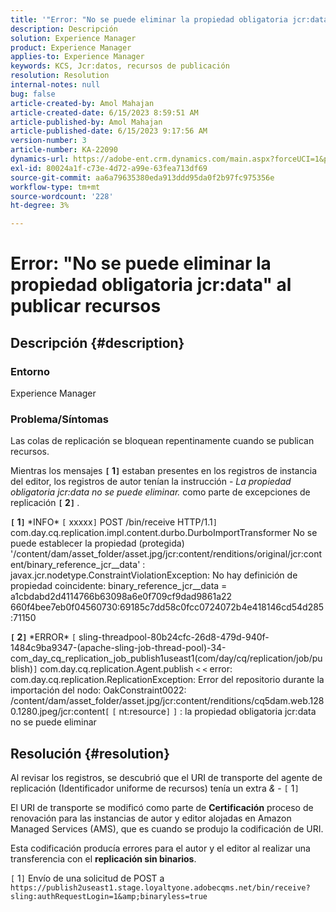 ```yaml
---
title: '"Error: "No se puede eliminar la propiedad obligatoria jcr:data" al publicar recursos"'
description: Descripción
solution: Experience Manager
product: Experience Manager
applies-to: Experience Manager
keywords: KCS, Jcr:datos, recursos de publicación
resolution: Resolution
internal-notes: null
bug: false
article-created-by: Amol Mahajan
article-created-date: 6/15/2023 8:59:51 AM
article-published-by: Amol Mahajan
article-published-date: 6/15/2023 9:17:56 AM
version-number: 3
article-number: KA-22090
dynamics-url: https://adobe-ent.crm.dynamics.com/main.aspx?forceUCI=1&pagetype=entityrecord&etn=knowledgearticle&id=46c889f6-5a0b-ee11-8f6e-6045bd0065f9
exl-id: 80024a1f-c73e-4d72-a99e-63fea713df69
source-git-commit: aa6a79635380eda913ddd95da0f2b97fc975356e
workflow-type: tm+mt
source-wordcount: '228'
ht-degree: 3%

---
```


# Error: &quot;No se puede eliminar la propiedad obligatoria jcr:data&quot; al publicar recursos

## Descripción {#description}


### <b>Entorno</b>

Experience Manager



### <b>Problema/Síntomas</b>

Las colas de replicación se bloquean repentinamente cuando se publican recursos.

Mientras los mensajes <b>`[` 1`]` </b> estaban presentes en los registros de instancia del editor, los registros de autor tenían la instrucción - *La propiedad obligatoria jcr:data no se puede eliminar.* como parte de excepciones de replicación <b>`[` 2`]` </b>.


<b>`[` 1`]` </b> \*INFO\* `[` xxxxx`]`  POST /bin/receive HTTP/1.1`]`  com.day.cq.replication.impl.content.durbo.DurboImportTransformer No se puede establecer la propiedad (protegida) &#39;/content/dam/asset_folder/asset.jpg/jcr:content/renditions/original/jcr:content/binary_reference_jcr__data&#39; : javax.jcr.nodetype.ConstraintViolationException: No hay definición de propiedad coincidente: binary_reference_jcr__data = a1cbdabd2d4114766b63098a6e0f709cf9dad9861a22 660f4bee7eb0f04560730:69185c7dd58c0fcc0724072b4e418146cd54d285:71150<br>

<b>`[` 2`]` </b> \*ERROR\* `[` sling-threadpool-80b24cfc-26d8-479d-940f-1484c9ba9347-(apache-sling-job-thread-pool)-34-com_day_cq_replication_job_publish1useast1(com/day/cq/replication/job/publish)`]`  com.day.cq.replication.Agent.publish `<` `<`  error: com.day.cq.replication.ReplicationException: Error del repositorio durante la importación del nodo: OakConstraint0022: /content/dam/asset_folder/asset.jpg/jcr:content/renditions/cq5dam.web.1280.1280.jpeg/jcr:content`[` `[` nt:resource`]` `]` : la propiedad obligatoria jcr:data no se puede eliminar<br>

## Resolución {#resolution}


Al revisar los registros, se descubrió que el URI de transporte del agente de replicación (Identificador uniforme de recursos) tenía un extra *&amp;* - `[` 1`]`

El URI de transporte se modificó como parte de <b>Certificación</b> proceso de renovación para las instancias de autor y editor alojadas en Amazon Managed Services (AMS), que es cuando se produjo la codificación de URI.

Esta codificación producía errores para el autor y el editor al realizar una transferencia con el <b>replicación sin binarios</b>.



`[` 1`]`  Envío de una solicitud de POST a `https://publish2useast1.stage.loyaltyone.adobecqms.net/bin/receive?sling:authRequestLogin=1&amp;binaryless=true`
